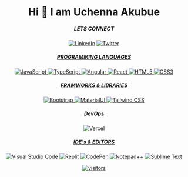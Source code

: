 <div align="center">


# Hi 👋 I am Uchenna Akubue


##### LETS CONNECT
  <a href="https://www.linkedin.com/in/austin-akubue-490921120">![LinkedIn](https://img.shields.io/badge/linkedin-%230077B5.svg?style=for-the-badge&logo=linkedin&logoColor=white)</a>
<a href="#">![Twitter](https://img.shields.io/badge/Twitter-%231DA1F2.svg?style=for-the-badge&logo=Twitter&logoColor=white)


##### PROGRAMMING LANGUAGES
![JavaScript](https://img.shields.io/badge/javascript-%23323330.svg?style=for-the-badge&logo=javascript&logoColor=%23F7DF1E)
![TypeScript](https://img.shields.io/badge/typescript-%23323330.svg?style=for-the-badge&logo=typescript&logoColor=%23F7DF1E)
![Angular](https://img.shields.io/badge/angular-%23323330.svg?style=for-the-badge&logo=angular&logoColor=white)
![React](https://img.shields.io/badge/react-%23323330.svg?style=for-the-badge&logo=react&logoColor=blue)
![HTML5](https://img.shields.io/badge/html5-%23E34F26.svg?style=for-the-badge&logo=html5&logoColor=white)
![CSS3](https://img.shields.io/badge/css3-%231572B6.svg?style=for-the-badge&logo=css3&logoColor=white)



##### FRAMWORKS & LIBRARIES
![Bootstrap](https://img.shields.io/badge/bootstrap-%23563D7C.svg?style=for-the-badge&logo=bootstrap&logoColor=white)
![MaterialUI](https://img.shields.io/badge/materialui-%23000000.svg?style=for-the-badge&logo=materialui&logoColor=white)
![Tailwind CSS](https://img.shields.io/badge/Tailwindcss-%231572B6.svg?style=for-the-badge&logo=tailwindcss&logoColor=white)




##### DevOps
![Vercel](https://img.shields.io/badge/vercel-%23000000.svg?style=for-the-badge&logo=vercel&logoColor=white)

##### IDE's & EDITORS
![Visual Studio Code](https://img.shields.io/badge/Visual%20Studio%20Code-0078d7.svg?style=for-the-badge&logo=visual-studio-code&logoColor=white)
![Replit](https://img.shields.io/badge/Replit-DD1200?style=for-the-badge&logo=Replit&logoColor=white)
![CodePen](https://img.shields.io/badge/CodePen-white?style=for-the-badge&logo=codepen&logoColor=black)
![Notepad++](https://img.shields.io/badge/NetBeansIDE-1B6AC6.svg?style=for-the-badge&logo=apache-netbeans-ide&logoColor=white)
![Sublime Text](https://img.shields.io/badge/sublime_text-%23575757.svg?style=for-the-badge&logo=sublime-text&logoColor=important)



![visitors](https://visitor-badge.glitch.me/badge?page_id=page.id)

</div> 

 
